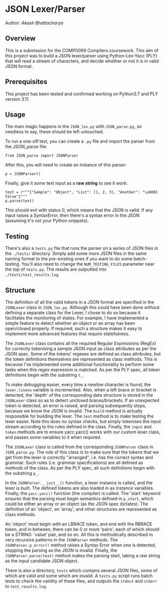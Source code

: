 # JSON Lexer/Parser
_Author: Akash Bhattacharya_

## Overview
This is a submission for the COMP0069 Compilers coursework. This aim of this project was to build a JSON lexer/parser using Python-Lex-Yacc (PLY) that will read a stream of characters, and decide whether or not it is in valid JSON format. 

## Prerequisites
This project has been tested and confirmed working on Python3.7 and PLY version 3.11. 

## Usage
The main magic happens in the `JSON_lex.py` with `JSON_parse.py`, so needless to say, these should be left untouched.

To run a one-off test, you can create a `.py` file and import the parser from the JSON_parse file:

```from JSON_parse import JSONParser```

After this, you will need to create an instance of this parser:

```p = JSONParser()```

Finally, give it some text input as a **raw string** to see it work:

```
text = r"""{"Sample": "Object", "List": [1, 2, 3], "Another": "\u0001 Value"}""" 
p.parse(text)
```

This should exit with status 0, which means that the JSON is valid. If any input raises a SyntaxError, then there's a syntax error in the JSON (assuming it's not your Python snippets).

## Testing
There's also a `tests.py` file that runs the parser on a series of JSON files in the `./tests/` directory. Simply add some more JSON files in the same naming format to the pre-existing ones if you want to do some batch-testing. You'll also need to change the `NUM_TESTING_FILES` parameter near the top of `tests.py`. The results are outputted into `./tests/test_results.log`.

## Structure
The definition of all the valid tokens in a JSON format are specified in the `JSONLexer` class in `JSON_lex.py`. Although this could have been done without defining a separate class for the Lexer, I chose to do so because it facilitates the monitoring of states. For example, I have implemented a simple feature to detect whether an object or an array has been open/closed properly. If required, such a structure makes it easy to implement more advanced features that require statefulness.

The `JSONLexer` class contains all the required Regular Expressions (RegEx) for correctly tokenising a sample JSON input as class attributes as per the JSON spec. Some of the tokens' regexes are defined as class attributes, but the token definitions themselves are represented as class methods. This is because I've implemented some additional functionality to perform some tasks when this regex expression is matched. As per the PLY spec, all token definitions begin with the substring `t_`.

To make debugging easier, every time a newline character is found, the `lexer.lineno` variable is incremented. Also, when a left brace or bracket is detected, the 'depth' of the corresponding data structure is stored in the `JSONLexer` class so as to detect unclosed braces/brackets. If an unexpected token is detected, an error is raised, and parsing subsequently stops, because we know the JSON is invalid. The `build` method is actually responsible for building the lexer. The `test` method is to make testing the lexer easier. Note this does no syntax checks, but simply tokenises the input stream according to the rules defined in the class. Finally, the `input` and `token` methods are to ensure yacc.yacc() works with our custom lexer class, and passes some variables to it when required.

The `JSONLexer` class is called from the corresponding `JSONParser` class in `JSON_parse.py`. The role of this class is to make sure that the tokens that we get from the lexer is correctly "arranged", i.e. has the correct syntax and grammar. Such rules (i.e. grammar specifications) are all defined as methods of the class. As per the PLY spec, all such definitions begin with the substring `p_`.

In the `JSONParser.__init__()` function, a lexer instance is called, and the lexer is built. The defined tokens are also loaded in as instance variables. Finally, the `yacc.yacc()` function (the compiler) is called. The 'start' keyword ensures that the parsing must begin semantics defined in `p_start`, which could be either an array or an object (as the JSON spec dictates). The definition of an 'object', an 'array', and other structures are represented as class methods.

An 'object' must begin with an LBRACE token, and end with the RBRACE token, and in between, there can be 0 or more 'pairs', each of which should be a STRING: 'value' pair, and so on. All this is methodically described in very recursive patterns in the `JSONParser` methods. The `JSONParser.p_error()` method raises a Syntax Error when one is detected, stopping the parsing as the JSON is invalid. Finally, the `JSONParser.parse(text)` method makes the parsing start, taking a raw string as the input candidate JSON object.

There is also a directory, `tests` which contains several JSON files, some of which are valid and some which are invalid. A `tests.py` script runs batch tests to check the validity of these files, and outputs the `stdout` and `stderr` to `test_results.log`.